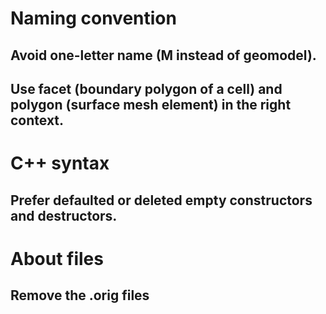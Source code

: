 # Naming convention

## Avoid one-letter name (M instead of geomodel).
## Use facet (boundary polygon of a cell) and polygon (surface mesh element) in the right context.

# C++ syntax

## Prefer defaulted or deleted empty constructors and destructors.

# About files

## Remove the .orig files